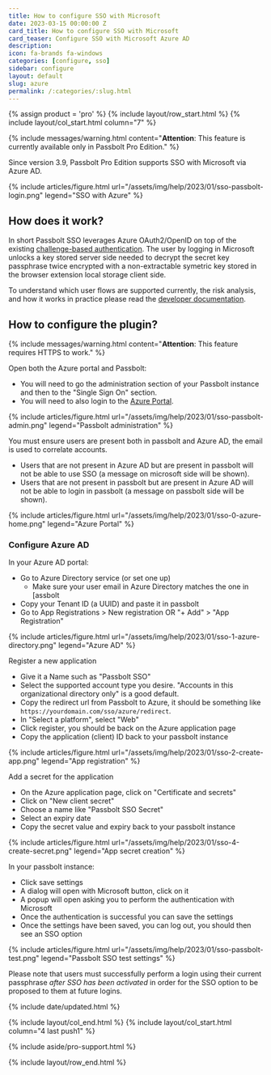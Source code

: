 ```yaml
---
title: How to configure SSO with Microsoft
date: 2023-03-15 00:00:00 Z
card_title: How to configure SSO with Microsoft
card_teaser: Configure SSO with Microsoft Azure AD
description: 
icon: fa-brands fa-windows
categories: [configure, sso]
sidebar: configure
layout: default
slug: azure
permalink: /:categories/:slug.html
---
```


{% assign product = 'pro' %}
{% include layout/row_start.html %}
{% include layout/col_start.html column="7" %}

{% include messages/warning.html
content="**Attention**: This feature is currently available only in Passbolt Pro Edition."
%}

Since version 3.9, Passbolt Pro Edition supports SSO with Microsoft via Azure AD. 

{% include articles/figure.html
url="/assets/img/help/2023/01/sso-passbolt-login.png"
legend="SSO with Azure"
%}

## How does it work?

In short Passbolt SSO leverages Azure OAuth2/OpenID on top of the existing [challenge-based authentication](/api/authentication).
The user by logging in Microsoft unlocks a key stored server side needed to decrypt the secret key passphrase twice encrypted
with a non-extractable symetric key stored in the browser extension local storage client side. 

To understand which user flows are supported currently, the risk analysis, and how it works in practice please read the 
[developer documentation](https://docs.google.com/document/d/1S58TonJ2uXwkaKl7WwLzTzmwJGiSJdhlqP-xbmxFBd0/edit#heading=h.5z0ujk6vpr1j).

## How to configure the plugin?

{% include messages/warning.html
content="**Attention**: This feature requires HTTPS to work."
%}

Open both the Azure portal and Passbolt:
- You will need to go the administration section of your Passbolt instance and then to the "Single Sign On" section. 
- You will need to also login to the [Azure Portal](https://portal.azure.com).

{% include articles/figure.html
url="/assets/img/help/2023/01/sso-passbolt-admin.png"
legend="Passbolt administration"
%}

You must ensure users are present both in passbolt and Azure AD, the email is used to correlate accounts.
- Users that are not present in Azure AD but are present in passbolt will not be able to use SSO (a message on microsoft side will be shown).
- Users that are not present in passbolt but are present in Azure AD will not be able to login in passbolt (a message on passbolt side will be shown).

{% include articles/figure.html
url="/assets/img/help/2023/01/sso-0-azure-home.png"
legend="Azure Portal"
%}

### Configure Azure AD
In your Azure AD portal:
- Go to Azure Directory service (or set one up)
  - Make sure your user email in Azure Directory matches the one in [assbolt
- Copy your Tenant ID (a UUID) and paste it in passbolt
- Go to App Registrations > New registration OR "+ Add" > "App Registration"

{% include articles/figure.html
url="/assets/img/help/2023/01/sso-1-azure-directory.png"
legend="Azure AD"
%}

Register a new application
- Give it a Name such as "Passbolt SSO"
- Select the supported account type you desire. "Accounts in this organizational directory only" is a good default.
- Copy the redirect url from Passbolt to Azure, it should be something like `https://yourdomain.com/sso/azure/redirect`.
- In "Select a platform", select "Web"
- Click register, you should be back on the Azure application page
- Copy the application (client) ID back to your passbolt instance

{% include articles/figure.html
url="/assets/img/help/2023/01/sso-2-create-app.png"
legend="App registration"
%}

Add a secret for the application
- On the Azure application page, click on "Certificate and secrets"
- Click on "New client secret"
- Choose a name like "Passbolt SSO Secret"
- Select an expiry date
- Copy the secret value and expiry back to your passbolt instance

{% include articles/figure.html
url="/assets/img/help/2023/01/sso-4-create-secret.png"
legend="App secret creation"
%}

In your passbolt instance:
- Click save settings
- A dialog will open with Microsoft button, click on it
- A popup will open asking you to perform the authentication with Microsoft
- Once the authentication is successful you can save the settings
- Once the settings have been saved, you can log out, you should then see an SSO option

{% include articles/figure.html
url="/assets/img/help/2023/01/sso-passbolt-test.png"
legend="Passbolt SSO test settings"
%}

Please note that users must successfully perform a login using their current passphrase *after SSO has been activated*
in order for the SSO option to be proposed to them at future logins. 

{% include date/updated.html %}

{% include layout/col_end.html %}
{% include layout/col_start.html column="4 last push1" %}

{% include aside/pro-support.html %}

{% include layout/row_end.html %}
